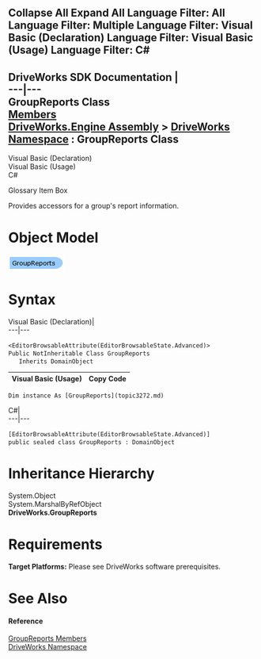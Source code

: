 Collapse All Expand All Language Filter: All  Language Filter: Multiple  Language Filter: Visual Basic (Declaration) Language Filter: Visual Basic (Usage) Language Filter: C#  
---  
DriveWorks SDK Documentation  |   
---|---  
GroupReports Class   
[Members](topic3273.md)   
[DriveWorks.Engine Assembly](topic2156.md) > [DriveWorks Namespace](topic2159.md) : GroupReports Class  
---  
  
Visual Basic (Declaration)    
Visual Basic (Usage)    
C# 

Glossary Item Box

Provides accessors for a group's report information. 

# Object Model

![](dotnetdiagramimages/image140.png)

# Syntax

Visual Basic (Declaration)|   
---|---  
      
    
    <EditorBrowsableAttribute(EditorBrowsableState.Advanced)>
    Public NotInheritable Class GroupReports 
       Inherits DomainObject  
  
Visual Basic (Usage)| Copy Code  
---|---  
      
    
    Dim instance As [GroupReports](topic3272.md)  
  
C#|   
---|---  
      
    
    [EditorBrowsableAttribute(EditorBrowsableState.Advanced)]
    public sealed class GroupReports : DomainObject   
  
# Inheritance Hierarchy

System.Object  
System.MarshalByRefObject  
**DriveWorks.GroupReports**  


# Requirements

**Target Platforms:** Please see DriveWorks software prerequisites.

# See Also

#### Reference

[GroupReports Members](topic3273.md)   
[DriveWorks Namespace](topic2159.md)


